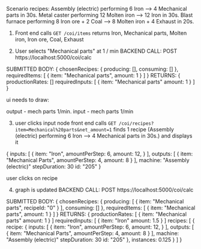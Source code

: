 Scenario recipes:
Assembly (electric) performing 6 Iron --> 4 Mechanical parts in 30s.
Metal caster performing 12 Molten iron --> 12 Iron in 30s.
Blast furnace performing 8 Iron ore + 2 Coal --> 8 Molten iron + 4 Exhaust in 20s.


1. Front end calls `GET /coi/items`
 returns Iron, Mechanical parts, Molten iron, Iron ore, Coal, Exhaust

 2. User selects "Mechanical parts" at 1 / min
BACKEND CALL:
  POST https://localhost:5000/coi/calc

  SUBMITTED BODY:
  {
    chosenRecipes: {
      producing: [],
      consuming: []
    },
    requiredItems: [
      {
        item: "Mechanical parts",
        amount: 1
      }
    ]
  }
  RETURNS:
  {
    productionRates: []
    requiredInputs: [
      {
        item: "Mechanical parts"
        amount: 1
      }
    ]
  }

ui needs to draw:

output - mech parts 1/min.
input - mech parts 1/min

3. user clicks input node
front end calls `GET /coi/recipes?item=Mechanical%20parts&net_amount=1`
finds 1 recipe (Assembly (electric) performing 6 Iron --> 4 Mechanical parts in 30s.) and displays it

 {
        inputs: [
          {
            item: "Iron",
            amountPerStep: 6,
            amount: 12,
          }
        ],
        outputs: [
          {
            item: "Mechanical Parts",
            amountPerStep: 4,
            amount: 8
          }
        ],
        machine: "Assembly (electric)"
        stepDuration: 30
        id: "205"
      }

user clicks on recipe

4. graph is updated
BACKEND CALL:
  POST https://localhost:5000/coi/calc

  SUBMITTED BODY:
  {
    chosenRecipes: {
      producing: [
        {
          item: "Mechanical parts",
          recipeId: "0"
        }
      ],
      consuming: []
    },
    requiredItems: [
      {
        item: "Mechanical parts",
        amount: 1
      }
    ]
  }
  RETURNS:
  {
    productionRates: [
      {
        item: "Mechanical parts"
        amount: 1
      }
    ]
    requiredInputs: [
      {
        item: "Iron"
        amount: 1.5
      }
    ]
    recipes: [
      {
        recipe:  {
          inputs: [
            {
              item: "Iron",
              amountPerStep: 6,
              amount: 12,
            }
          ],
          outputs: [
            {
              item: "Mechanical Parts",
              amountPerStep: 4,
              amount: 8
            }
          ],
          machine: "Assembly (electric)"
          stepDuration: 30
          id: "205"
        },
        instances: 0.125
      }
    ]
  }
